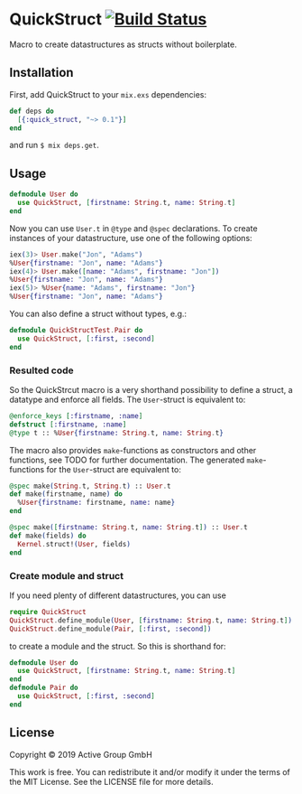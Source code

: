 # QuickStruct [![Build Status](https://travis-ci.org/active-group/quick-struct.svg?branch=master)](https://travis-ci.org/active-group/quick-struct)

Macro to create datastructures as structs without boilerplate.

## Installation

First, add QuickStruct to your `mix.exs` dependencies:

```elixir
def deps do
  [{:quick_struct, "~> 0.1"}]
end
```

and run `$ mix deps.get`. 

## Usage


```elixir
defmodule User do
  use QuickStruct, [firstname: String.t, name: String.t]
end
```

Now you can use `User.t` in `@type` and `@spec` declarations. To create instances of your datastructure, use one of the following options:
```elixir
iex(3)> User.make("Jon", "Adams")
%User{firstname: "Jon", name: "Adams"}
iex(4)> User.make([name: "Adams", firstname: "Jon"])
%User{firstname: "Jon", name: "Adams"}
iex(5)> %User{name: "Adams", firstname: "Jon"} 
%User{firstname: "Jon", name: "Adams"}
```

You can also define a struct without types, e.g.:
```elixir
defmodule QuickStructTest.Pair do
  use QuickStruct, [:first, :second]
end
```

### Resulted code

So the QuickStrcut macro is a very shorthand possibility to define a struct, a datatype and enforce all fields. The `User`-struct is equivalent to:
```elixir
@enforce_keys [:firstname, :name]
defstruct [:firstname, :name]
@type t :: %User{firstname: String.t, name: String.t}
```

The macro also provides `make`-functions as constructors and other functions, see TODO for further documentation. The generated `make`-functions for the `User`-struct are equivalent to:
```elixir
@spec make(String.t, String.t) :: User.t
def make(firstname, name) do
  %User{firstname: firstname, name: name}
end

@spec make([firstname: String.t, name: String.t]) :: User.t
def make(fields) do
  Kernel.struct!(User, fields)
end
```

### Create module and struct

If you need plenty of different datastructures, you can use
```elixir
require QuickStruct
QuickStruct.define_module(User, [firstname: String.t, name: String.t])
QuickStruct.define_module(Pair, [:first, :second])
```
to create a module and the struct. So this is shorthand for:

```elixir
defmodule User do
  use QuickStruct, [firstname: String.t, name: String.t]
end
defmodule Pair do
  use QuickStruct, [:first, :second]
end
```

## License

Copyright © 2019 Active Group GmbH

This work is free. You can redistribute it and/or modify it under the
terms of the MIT License. See the LICENSE file for more details.
